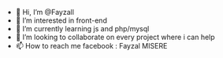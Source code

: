 - 👋 Hi, I’m @Fayzall
- 👀 I’m interested in front-end 
- 🌱 I’m currently learning js and php/mysql
- 💞️ I’m looking to collaborate on every project where i can help
- 📫 How to reach me facebook : Fayzal MISERE

<!---
Fayzall/Fayzall is a ✨ special ✨ repository because its `README.md` (this file) appears on your GitHub profile.
You can click the Preview link to take a look at your changes.
--->
